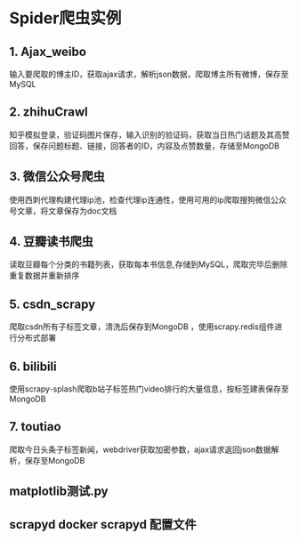 # Spider爬虫实例

## 1. Ajax_weibo 	
输入要爬取的博主ID，获取ajax请求，解析json数据，爬取博主所有微博，保存至MySQL 	

## 2. zhihuCrawl 	
知乎模拟登录，验证码图片保存，输入识别的验证码，获取当日热门话题及其高赞回答，保存问题标题、链接，回答者的ID，内容及点赞数量，存储至MongoDB

## 3. 微信公众号爬虫 
使用西刺代理构建代理ip池，检查代理ip连通性，使用可用的ip爬取搜狗微信公众号文章，将文章保存为doc文档

## 4. 豆瓣读书爬虫 	
读取豆瓣每个分类的书籍列表，获取每本书信息,存储到MySQL，爬取完毕后删除重复数据并重新排序

## 5. csdn_scrapy 	
爬取csdn所有子标签文章，清洗后保存到MongoDB ，使用scrapy.redis组件进行分布式部署

## 6. bilibili 	
使用scrapy-splash爬取b站子标签热门video排行的大量信息，按标签建表保存至MongoDB 		

## 7. toutiao 	
爬取今日头条子标签新闻，webdriver获取加密参数，ajax请求返回json数据解析，保存至MongoDB
	
## matplotlib测试.py 	

## scrapyd 	docker scrapyd 配置文件 	
